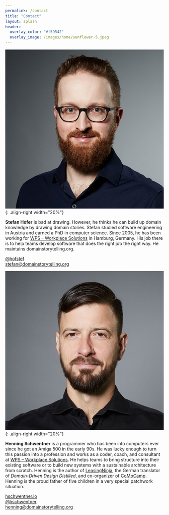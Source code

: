 ```yaml
---
permalink: /contact
title: "Contact"
layout: splash
header: 
  overlay_color: "#f59542"
  overlay_image: /images/home/sunflower-5.jpeg
---
```


![Profile photo of Stefan](/images/contact/StefanHofer_571.jpg){: .align-right width="20%"}

**Stefan Hofer** is bad at drawing. However, he thinks he can build up domain knowledge by drawing domain stories. Stefan studied software engineering in Austria and earned a PhD in computer science. Since 2005, he has been working for [WPS – Workplace Solutions](https://www.wps.de) in Hamburg, Germany. His job there is to help teams develop software that does the right job the right way. He maintains domainstorytelling.org.

<i class="fab fa-fw fa-twitter" title="Twitter"></i>
[@hofstef](https://twitter.com/hofstef)  
<i class="fas fa-envelope" title="Email"></i> [stefan@domainstorytelling.org](mailto:stefan@domainstorytelling.org)

![Profile photo of Henning](/images/contact/HenningSchwentner251.jpg){: .align-right width="20%"}

**Henning Schwentner** is a programmer who has been into computers ever since he got an Amiga 500 in the early 90s. He was lucky enough to turn this passion into a profession and works as a coder, coach, and consultant at [WPS – Workplace Solutions](https://www.wps.de). He helps teams to bring structure into their existing software or to build new systems with a sustainable architecture from scratch. Henning is the author of [LeasingNinja](https://leasingninja.io), the German translator of *Domain-Driven Design Distilled*, and co-organizer of [CoMoCamp](https://comocamp.org). Henning is the proud father of five children in a very special patchwork situation.

<i class="fas fa-home" title="Homepage"></i>
[hschwentner.io](https://hschwentner.io)  
<i class="fab fa-fw fa-twitter" title="Twitter"></i>
[@hschwentner](https://twitter.com/hschwentner)  
<i class="fas fa-envelope" title="Email"></i>
[henning@domainstorytelling.org](mailto:henning@domainstorytelling.org)
